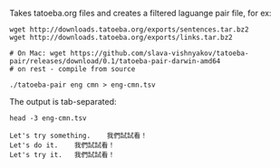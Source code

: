 Takes tatoeba.org files and creates a filtered laguange pair file, for ex:

    wget http://downloads.tatoeba.org/exports/sentences.tar.bz2
    wget http://downloads.tatoeba.org/exports/links.tar.bz2

    # On Mac: wget https://github.com/slava-vishnyakov/tatoeba-pair/releases/download/0.1/tatoeba-pair-darwin-amd64
    # on rest - compile from source

    ./tatoeba-pair eng cmn > eng-cmn.tsv

The output is tab-separated:

    head -3 eng-cmn.tsv

    Let's try something.	我們試試看！
    Let's do it.	我們試試看！
    Let's try it.	我們試試看！
